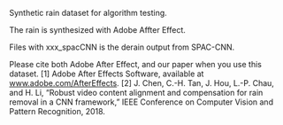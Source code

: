 Synthetic rain dataset for algorithm testing.

The rain is synthesized with Adobe Affter Effect. 

Files with xxx_spacCNN is the derain output from SPAC-CNN.

Please cite both Adobe After Effect, and our paper when you use this dataset.
[1] Adobe After Effects Software, available at www.adobe.com/AfterEffects.
[2] J. Chen, C.-H. Tan, J. Hou, L.-P. Chau, and H. Li, “Robust video content alignment and compensation for rain removal in a CNN framework,” IEEE Conference on Computer Vision and Pattern Recognition, 2018.
